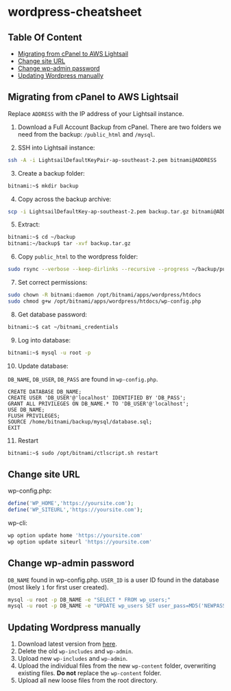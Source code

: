 # wordpress-cheatsheet

## Table Of Content

  * [Migrating from cPanel to AWS Lightsail](#migrating-from-cpanel-to-aws-lightsail)
  * [Change site URL](#change-site-url)
  * [Change wp-admin password](#change-wp-admin-password)
  * [Updating Wordpress manually](#update-wordpress-manually)
  

## Migrating from cPanel to AWS Lightsail

Replace `ADDRESS` with the IP address of your Lightsail instance.

1. Download a Full Account Backup from cPanel.
  There are two folders we need from the backup: `/public_html` and `/mysql`.
  
2. SSH into Lightsail instance:

```bash
ssh -A -i LightsailDefaultKeyPair-ap-southeast-2.pem bitnami@ADDRESS
```

3. Create a backup folder:

```bash
bitnami:~$ mkdir backup
```

4. Copy across the backup archive:

```bash
scp -i LightsailDefaultKey-ap-southeast-2.pem backup.tar.gz bitnami@ADDRESS:~/backup
```

5. Extract:

```bash
bitnami:~$ cd ~/backup
bitnami:~/backup$ tar -xvf backup.tar.gz
```

6. Copy `public_html` to the wordpress folder:

```bash
sudo rsync --verbose --keep-dirlinks --recursive --progress ~/backup/public_html/ /opt/bitnami/apps/wordpress/htdocs
```

7. Set correct permissions:

```bash
sudo chown -R bitnami:daemon /opt/bitnami/apps/wordpress/htdocs
sudo chmod g+w /opt/bitnami/apps/wordpress/htdocs/wp-config.php
```

8. Get database password:

```bash
bitnami:~$ cat ~/bitnami_credentials
```

9. Log into database:

```bash
bitnami:~$ mysql -u root -p
```

10. Update database:

`DB_NAME`, `DB_USER`, `DB_PASS` are found in `wp-config.php`.

```
CREATE DATABASE DB_NAME;
CREATE USER 'DB_USER'@'localhost' IDENTIFIED BY 'DB_PASS';
GRANT ALL PRIVILEGES ON DB_NAME.* TO 'DB_USER'@'localhost';
USE DB_NAME;
FLUSH PRIVILEGES;
SOURCE /home/bitnami/backup/mysql/database.sql;
EXIT
```

11. Restart

```bash
bitnami:~$ sudo /opt/bitnami/ctlscript.sh restart
```


## Change site URL

wp-config.php:

```php
define('WP_HOME','https://yoursite.com');
define('WP_SITEURL','https://yoursite.com');
```

wp-cli:

```bash
wp option update home 'https://yoursite.com'
wp option update siteurl 'https://yoursite.com'
```

## Change wp-admin password

`DB_NAME` found in wp-config.php. `USER_ID` is a user ID found in the database (most likely `1` for first user created).

```bash
mysql -u root -p DB_NAME -e "SELECT * FROM wp_users;"
mysql -u root -p DB_NAME -e "UPDATE wp_users SET user_pass=MD5('NEWPASSWORD') WHERE ID='USER_ID';"
```

## Updating Wordpress manually

1. Download latest version from [here](https://wordpress.org/download/).
2. Delete the old `wp-includes` and `wp-admin`.
3. Upload new `wp-includes` and `wp-admin`.
4. Upload the individual files from the new `wp-content` folder, overwriting existing files. **Do not** replace the `wp-content` folder.
5. Upload all new loose files from the root directory.
